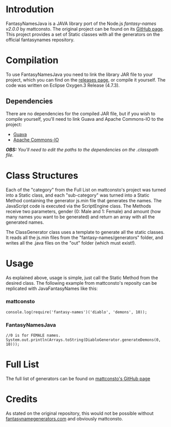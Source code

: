 # Introdution
FantasyNamesJava is a JAVA library port of the Node.js *fantasy-names v2.0.0* by mattconsto. The original project can be found on its [GitHub page](https://github.com/mattconsto/fantasy-names).
This project provides a set of Static classes with all the generators on the official fantasynames repository.

# Compilation
To use FantasyNamesJava you need to link the library JAR file to your project, which you can find on the [releases page](https://github.com/mp-pinheiro/fantasynamesjava/releases), or compile it yourself. The code was written on Eclipse Oxygen.3 Release (4.7.3).

## Dependencies
There are no dependencies for the compiled JAR file, but if you wish to compile yourself, you'll need to link Guava and Apache Commons-IO to the project:
  + [Guava](https://github.com/google/guava)
  + [Apache Commons-IO](https://commons.apache.org/proper/commons-io/)

***OBS:** You'll need to edit the paths to the dependencies on the .classpath file.*

# Class Structures
Each of the "category" from the Full List on mattconsto's project was turned into a Static class, and each "sub-category" was turned into a Static Method containing the generator js.min file that generates the names. The JavaScript code is executed via the ScriptEngine class. The Methods receive two parameters, gender (0: Male and 1: Female) and amount (how many names you want to be generated) and return an array with all the generated names.

The ClassGenerator class uses a template to generate all the static classes. It reads all the js.min files from the "fantasy-names/generators" folder, and writes all the .java files on the "out" folder (which must exist!).

# Usage
As explained above, usage is simple, just call the Static Method from the desired class. The following example from mattconsto's reposity can be replicated with JavaFantasyNames like this:

### mattconsto
~~~~
console.log(require('fantasy-names')('diablo', 'demons', 10));
~~~~

### FantasyNamesJava
~~~~
//0 is for FEMALE names.
System.out.println(Arrays.toString(DiabloGenerator.generateDemons(0, 10)));
~~~~

# Full List
The full list of generators can be found on [mattconsto's GitHub page](https://github.com/mattconsto/fantasy-names)

# Credits
As stated on the original repository, this would not be possible without [fantasynamegenerators.com](https://github.com/mattconsto/fantasy-names) and obviously mattconsto.
